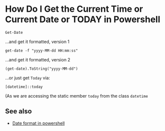 ﻿# How Do I Get the Current Time or Current Date or TODAY in Powershell

	Get-Date

...and get it formatted, version 1

	get-date -f "yyyy-MM-dd HH:mm:ss"

...and get it formatted, version 2

	(get-date).ToString("yyyy-MM-dd")

...or just get `Today` via:

	[datetime]::today

(As we are accessing the static member `today` from the class `datetime`

## See also

- [Date format in powershell](date_format.md)